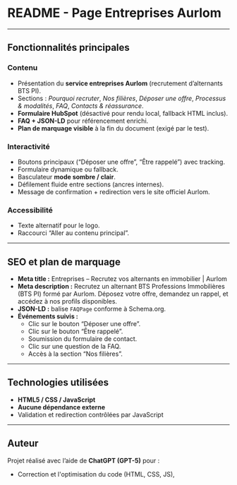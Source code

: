 # README - Page Entreprises Aurlom


---

## Fonctionnalités principales

### Contenu
- Présentation du **service entreprises Aurlom** (recrutement d’alternants BTS PI).
- Sections : *Pourquoi recruter*, *Nos filières*, *Déposer une offre*, *Processus & modalités*, *FAQ*, *Contacts & réassurance*.
- **Formulaire HubSpot** (désactivé pour rendu local, fallback HTML inclus).
- **FAQ + JSON-LD** pour référencement enrichi.
- **Plan de marquage visible** à la fin du document (exigé par le test).

### Interactivité
- Boutons principaux (“Déposer une offre”, “Être rappelé”) avec tracking.
- Formulaire dynamique ou fallback.
- Basculateur **mode sombre / clair**.
- Défilement fluide entre sections (ancres internes).
- Message de confirmation + redirection vers le site officiel Aurlom.

### Accessibilité
- Texte alternatif pour le logo.
- Raccourci “Aller au contenu principal”.

---

## SEO et plan de marquage
- **Meta title :** Entreprises – Recrutez vos alternants en immobilier | Aurlom  
- **Meta description :** Recrutez un alternant BTS Professions Immobilières (BTS PI) formé par Aurlom. Déposez votre offre, demandez un rappel, et accédez à nos profils disponibles.
- **JSON-LD :** balise `FAQPage` conforme à Schema.org.
- **Événements suivis :**
  - Clic sur le bouton “Déposer une offre”.
  - Clic sur le bouton “Être rappelé”.
  - Soumission du formulaire de contact.
  - Clic sur une question de la FAQ.
  - Accès à la section “Nos filières”.

---

## Technologies utilisées
- **HTML5 / CSS / JavaScript**  
- **Aucune dépendance externe**
- Validation et redirection contrôlées par JavaScript

---

## Auteur
Projet réalisé avec l’aide de **ChatGPT (GPT-5)** pour :
- Correction et l'optimisation du code (HTML, CSS, JS),


